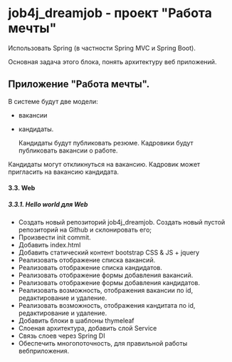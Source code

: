 # job4j_dreamjob - проект "Работа мечты"

Использовать Spring (в частности Spring MVC и Spring Boot).

Основная задача этого блока, понять архитектуру веб приложений.

## Приложение "Работа мечты".

В системе будут две модели:

- вакансии
- кандидаты.

  Кандидаты будут публиковать резюме. Кадровики будут публиковать вакансии о работе.

Кандидаты могут откликнуться на вакансию. Кадровик может пригласить на вакансию кандидата.

#### 3.3. Web

##### 3.3.1. Hello world для Web

- Создать новый репозиторий job4j_dreamjob. Создать новый пустой репозиторий на Github и склонировать его;
- Произвести init commit.
- Добавить index.html
- Добавить статический контент bootstrap CSS & JS + jquery
- Реализовать отображение списка вакансий.
- Реализовать отображение списка кандидатов.
- Реализовать отображение формы добавления вакансий.
- Реализовать отображение формы добавления кандидатов.
- Реализовать возможность, отображения вакансии по id, редактирование и удаление.
- Реализовать возможность, отображения кандитата по id, редактирование и удаление.
- Добавить блоки в шаблоны thymeleaf
- Слоеная архитектура, добавить слой Service
- Связь слоев через Spring DI
- Обеспечить многопоточность, для правильной работы вебприложения.